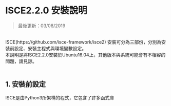 # ISCE2.2.0 安裝說明

>最後更新：03/08/2019

<br>
ISCE(https://github.com/isce-framework/isce2) 安裝可分為三部份，分別為安裝前設定、安裝主程式與環境變數設定。<br>
本說明是將ISCE2.2.0安裝於Ubuntu16.04上，其他版本與系統可能會有不相容的問題，請見諒。
<br><br>

## 1. 安裝前設定 
ISCE是由Python3所架構的程式，它包含了許多函式庫






[1]: https://github.com/isce-framework/isce2 'ISCE Manual'
